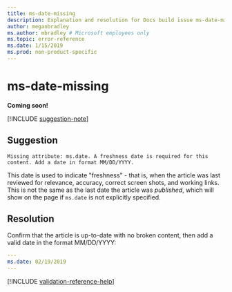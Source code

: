 ```yaml
---
title: ms-date-missing
description: Explanation and resolution for Docs build issue ms-date-missing
author: meganbradley
ms.author: mbradley # Microsoft employees only
ms.topic: error-reference
ms.date: 1/15/2019
ms.prod: non-product-specific
---
```

# ms-date-missing

**Coming soon!**

[!INCLUDE [suggestion-note](includes/suggestion-note.md)]

## Suggestion

`Missing attribute: ms.date. A freshness date is required for this content. Add a date in format MM/DD/YYYY.`

This date is used to indicate "freshness" - that is, when the article was last reviewed for relevance, accuracy, correct screen shots, and working links. This is not the same as the last date the article was *published*, which will show on the page if `ms.date` is not explicitly specified.

## Resolution

Confirm that the article is up-to-date with no broken content, then add a valid date in the format MM/DD/YYYY:

```yml
---
ms.date: 02/19/2019
---
```

<!--make sure to add this file to your includes folder and verify the path-->
[!INCLUDE [validation-reference-help](includes/validation-reference-help.md)]

